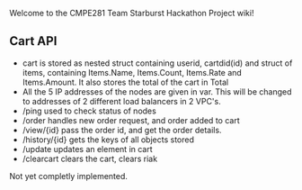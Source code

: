 Welcome to the CMPE281 Team Starburst Hackathon Project wiki!

## Cart API

* cart is stored as nested struct containing userid, cartdid(id) and struct of items, containing Items.Name, Items.Count, Items.Rate and Items.Amount. It also stores the total of the cart in Total
* All the 5 IP addresses of the nodes are given in var. This will be changed to addresses of 2 different load balancers in 2 VPC's. 
* /ping used to check status of nodes
* /order handles new order request, and order added to cart 
* /view/{id} pass the order id, and get the order details.
* /history/{id} gets the keys of all objects stored
* /update updates an element in cart 
* /clearcart clears the cart, clears riak 

Not yet completly implemented. 
